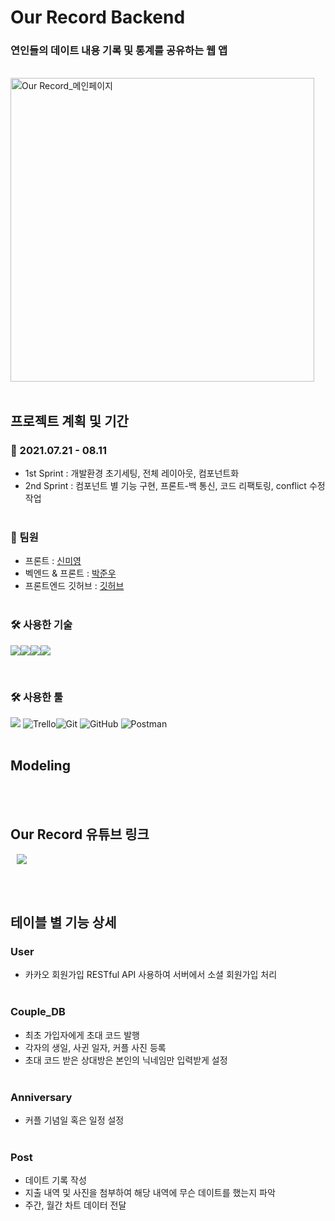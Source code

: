 # Our Record Backend

### 연인들의 데이트 내용 기록 및 통계를 공유하는 웹 앱

<br>

<img width="486" alt="Our Record_메인페이지" src="">
<br><br>

## 프로젝트 계획 및 기간

### 📆 2021.07.21 - 08.11

- 1st Sprint : 개발환경 초기세팅, 전체 레이아웃, 컴포넌트화
- 2nd Sprint : 컴포넌트 별 기능 구현, 프론트-백 통신, 코드 리팩토링, conflict 수정 작업
  <br><br>

### 👥 팀원

- 프론트 : [신미영](https://github.com/smy0102)
- 벡엔드 & 프론트 : [박준우](https://github.com/AutumnWithJay)
- 프론트엔드 깃허브 : [깃허브](https://github.com/our-record/our-record-client)
  <br><br>

### 🛠 사용한 기술

<img src="https://img.shields.io/badge/JavaScript-F7DF1E?style=for-the-badge&logo=javascript&logoColor=black"/><img src="https://img.shields.io/badge/Node.js-43853D?style=for-the-badge&logo=node.js&logoColor=white"/><img src="https://img.shields.io/badge/Express.js-404D59?style=for-the-badge"/><img src="https://img.shields.io/badge/MongoDB-4EA94B?style=for-the-badge&logo=mongodb&logoColor=white"/></br>

<br>

### 🛠 사용한 툴

<img src="https://img.shields.io/badge/Slack-4A154B?style=for-the-badge&logo=slack&logoColor=white"/> <img alt="Trello" src="https://img.shields.io/badge/Trello-%23026AA7.svg?style=for-the-badge&logo=Trello&logoColor=white"/><img alt="Git" src="https://img.shields.io/badge/git-%23F05033.svg?style=for-the-badge&logo=git&logoColor=white"/> <img alt="GitHub" src="https://img.shields.io/badge/github-%23121011.svg?style=for-the-badge&logo=github&logoColor=white"/> <img alt="Postman" src="https://img.shields.io/badge/Postman-FF6C37?style=for-the-badge&logo=postman&logoColor=red" /></a>
<br><br>

## Modeling

<br><br>

## Our Record 유튜브 링크

<a href="https://youtu.be/0f0u_wUW_nY">
    <img src="https://img.shields.io/badge/YouTube-FF0000?style=for-the-badge&logo=youtube&logoColor=white/"
        style="height : auto; margin-left : 10px; margin-right : 10px;"/>
</a>

<br><br>

## 테이블 별 기능 상세

### User

- 카카오 회원가입 RESTful API 사용하여 서버에서 소셜 회원가입 처리
  <br><br>

### Couple_DB

- 최초 가입자에게 초대 코드 발행
- 각자의 생일, 사귄 일자, 커플 사진 등록
- 초대 코드 받은 상대방은 본인의 닉네임만 입력받게 설정
  <br><br>

### Anniversary

- 커플 기념일 혹은 일정 설정
  <br><br>

### Post

- 데이트 기록 작성
- 지출 내역 및 사진을 첨부하여 해당 내역에 무슨 데이트를 했는지 파악
- 주간, 월간 차트 데이터 전달
  <br><br>
